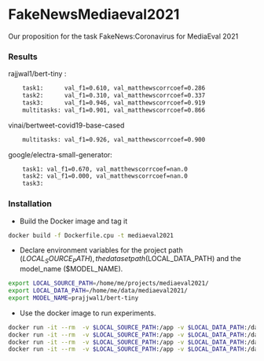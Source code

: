 # FakeNewsMediaeval2021
Our proposition for the task FakeNews:Coronavirus for MediaEval 2021

### Results
rajjwal1/bert-tiny :
```bash
    task1:      val_f1=0.610, val_matthewscorrcoef=0.286
    task2:      val_f1=0.310, val_matthewscorrcoef=0.337
    task3:      val_f1=0.946, val_matthewscorrcoef=0.919
    multitasks: val_f1=0.901, val_matthewscorrcoef=0.866
```

vinai/bertweet-covid19-base-cased
```bash
    multitasks: val_f1=0.926, val_matthewscorrcoef=0.900
```


google/electra-small-generator:
```bash
    task1: val_f1=0.670, val_matthewscorrcoef=nan.0
    task2: val_f1=0.000, val_matthewscorrcoef=nan.0
    task3: 
```


### Installation

* Build the Docker image and tag it

```bash
docker build -f Dockerfile.cpu -t mediaeval2021
```

* Declare environment variables for the project path ($LOCAL_SOURCE_PATH), the dataset path ($LOCAL_DATA_PATH) and the model_name ($MODEL_NAME).
```bash
export LOCAL_SOURCE_PATH=/home/me/projects/mediaeval2021/
export LOCAL_DATA_PATH=/home/me/data/mediaeval2021/
export MODEL_NAME=prajjwal1/bert-tiny
```

* Use the docker image to run experiments.

```bash
docker run -it --rm  -v $LOCAL_SOURCE_PATH:/app -v $LOCAL_DATA_PATH:/data mediaeval2021 python train.py MultiTasks - run $MODEL_NAME /data
docker run -it --rm  -v $LOCAL_SOURCE_PATH:/app -v $LOCAL_DATA_PATH:/data mediaeval2021 python train.py Task1 - run $MODEL_NAME /data
docker run -it --rm  -v $LOCAL_SOURCE_PATH:/app -v $LOCAL_DATA_PATH:/data mediaeval2021 python train.py Task2 - run $MODEL_NAME /data
docker run -it --rm  -v $LOCAL_SOURCE_PATH:/app -v $LOCAL_DATA_PATH:/data mediaeval2021 python train.py Task3 - run $MODEL_NAME /data
```